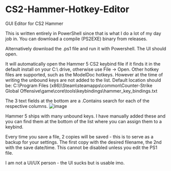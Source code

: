 # CS2-Hammer-Hotkey-Editor
GUI Editor for CS2 Hammer

This is written entirely in PowerShell since that is what I do a lot of my day job in. You can download a compile (PS2EXE) binary from releases.

Alternatively download the .ps1 file and run it with Powershell. The UI should open.

It will automatically open the Hammer 5 CS2 keybind file if it finds it in the default install on your C:\ drive, otherwise use File -> Open. Other hotkey files are supported, such as the ModelDoc hotkeys. However at the time of writing the unbound keys are not added to the list.
Default location should be: C:\Program Files (x86)\Steam\steamapps\common\Counter-Strike Global Offensive\game\core\tools\keybindings\hammer_key_bindings.txt

The 3 text fields at the bottom are a .Contains search for each of the respective columns.
![image](https://github.com/tophattwaffle/CS2-Hammer-Hotkey-Editor/assets/6774125/4991beef-cdd3-41eb-8356-4cf11e1d3389)

Hammer 5 ships with many unbound keys. I have manually added these and you can find them at the bottom of the list where you can assign them to a keybind.

Every time you save a file, 2 copies will be saved - this is to serve as a backup for your settings. The first copy with the desired filename, the 2nd with the save date/time. This cannot be disabled unless you edit the PS1 file.

I am not a UI/UX person - the UI sucks but is usable imo.
